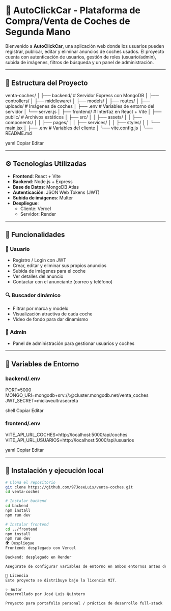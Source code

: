 # 🚗 AutoClickCar - Plataforma de Compra/Venta de Coches de Segunda Mano

Bienvenido a **AutoClickCar**, una aplicación web donde los usuarios pueden registrar, publicar, editar y eliminar anuncios de coches usados. El proyecto cuenta con autenticación de usuarios, gestión de roles (usuario/admin), subida de imágenes, filtros de búsqueda y un panel de administración.

---

## 📁 Estructura del Proyecto

venta-coches/
│
├── backend/ # Servidor Express con MongoDB
│ ├── controllers/
│ ├── middleware/
│ ├── models/
│ ├── routes/
│ ├── uploads/ # Imágenes de coches
│ ├── .env # Variables de entorno del servidor
│ └── server.js
│
├── frontend/ # Interfaz en React + Vite
│ ├── public/ # Archivos estáticos
│ ├── src/
│ │ ├── assets/
│ │ ├── components/
│ │ ├── pages/
│ │ ├── services/
│ │ ├── styles/
│ │ └── main.jsx
│ ├── .env # Variables del cliente
│ └── vite.config.js
│
└── README.md

yaml
Copiar
Editar

---

## ⚙️ Tecnologías Utilizadas

- **Frontend**: React + Vite
- **Backend**: Node.js + Express
- **Base de Datos**: MongoDB Atlas
- **Autenticación**: JSON Web Tokens (JWT)
- **Subida de imágenes**: Multer
- **Despliegue**:
  - Cliente: Vercel
  - Servidor: Render

---

## 🚀 Funcionalidades

### 🧑 Usuario
- Registro / Login con JWT
- Crear, editar y eliminar sus propios anuncios
- Subida de imágenes para el coche
- Ver detalles del anuncio
- Contactar con el anunciante (correo y teléfono)

### 🔍 Buscador dinámico
- Filtrar por marca y modelo
- Visualización atractiva de cada coche
- Vídeo de fondo para dar dinamismo

### 🔐 Admin
- Panel de administración para gestionar usuarios y coches

---

## 📝 Variables de Entorno

### backend/.env

PORT=5000
MONGO_URI=mongodb+srv://<user>:<password>@cluster.mongodb.net/venta_coches
JWT_SECRET=miclaveultrasecreta

shell
Copiar
Editar

### frontend/.env

VITE_API_URL_COCHES=http://localhost:5000/api/coches
VITE_API_URL_USUARIOS=http://localhost:5000/api/usuarios

yaml
Copiar
Editar

---

## 🧪 Instalación y ejecución local

```bash
# Clona el repositorio
git clone https://github.com/97JoseLuis/venta-coches.git
cd venta-coches

# Instalar backend
cd backend
npm install
npm run dev

# Instalar frontend
cd ../frontend
npm install
npm run dev
🌍 Despliegue
Frontend: desplegado con Vercel

Backend: desplegado en Render

Asegúrate de configurar variables de entorno en ambos entornos antes de desplegar

📜 Licencia
Este proyecto se distribuye bajo la licencia MIT.

✨ Autor
Desarrollado por José Luis Quintero

Proyecto para portafolio personal / práctica de desarrollo full-stack